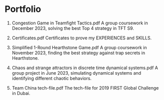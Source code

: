# Portfolio
1. Congestion Game in Teamfight Tactics.pdf
	A group coursework in December 2023, solving the best Top 4 strategy in TFT S9.

2. Certificates.pdf
	Certificates to prove my EXPERIENCES and SKILLS.

3. Simplified 1-Round Hearthstone Game.pdf
	A group coursework in November 2023, finding the best strategy against trap secrets in Hearthstone.

4. Chaos and strange attractors in discrete time dynamical systems.pdf
	A group project in June 2023, simulating dynamical systems and identifying different chaotic behaviors.

5. Team China tech-file.pdf
	The tech-file for 2019 FIRST Global Challenge in Dubai.
